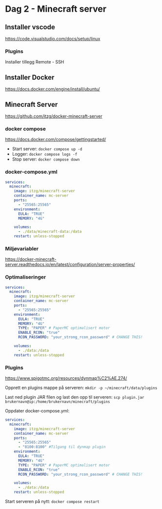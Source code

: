 # Dag 2 - Minecraft server

## Installer vscode

https://code.visualstudio.com/docs/setup/linux

### Plugins

Installer tillegg Remote - SSH

## Installer Docker

https://docs.docker.com/engine/install/ubuntu/

## Minecraft Server

https://github.com/itzg/docker-minecraft-server

### docker compose

https://docs.docker.com/compose/gettingstarted/

- Start server: ```docker compose up -d```
- Logger: ```docker compose logs -f```
- Stop server: ```docker compose down```

### docker-compose.yml

```yaml
services:
  minecraft:
    image: itzg/minecraft-server
    container_name: mc-server
    ports:
      - "25565:25565"
    environment:
      EULA: "TRUE"
      MEMORY: "4G"

    volumes:
      - ./data/minecraft-data:/data
    restart: unless-stopped
```

### Miljøvariabler
https://docker-minecraft-server.readthedocs.io/en/latest/configuration/server-properties/

### Optimaliseringer

```yaml
services:
  minecraft:
    image: itzg/minecraft-server
    container_name: mc-server
    ports:
      - "25565:25565"
    environment:
      EULA: "TRUE"
      MEMORY: "4G"
      TYPE: "PAPER" # PaperMC optimalisert motor
      ENABLE_RCON: "true"
      RCON_PASSWORD: "your_strong_rcon_password" # CHANGE THIS!

    volumes:
      - ./data:/data
    restart: unless-stopped
```

### Plugins

https://www.spigotmc.org/resources/dynmap%C2%AE.274/

Opprett en plugins mappe på serveren:
```mkdir -p ~/minecraft/data/plugins```

Last ned plugin JAR filen og last den opp til serveren:
```scp plugin.jar brukernavn@ip:/home/brukernavn/minecraft/plugins```

Oppdater docker-compose.yml:

```yaml
services:
  minecraft:
    image: itzg/minecraft-server
    container_name: mc-server
    ports:
      - "25565:25565"
      - "8100:8100" #Tilgang til dynmap plugin
    environment:
      EULA: "TRUE"
      MEMORY: "4G"
      TYPE: "PAPER" # PaperMC optimalisert motor
      ENABLE_RCON: "true"
      RCON_PASSWORD: "your_strong_rcon_password" # CHANGE THIS!

    volumes:
      - ./data:/data
    restart: unless-stopped
```

Start serveren på nytt:
```docker compose restart```

